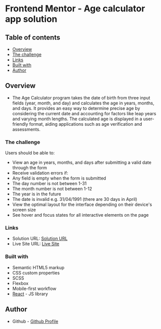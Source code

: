 # Frontend Mentor - Age calculator app solution

## Table of contents

- [Overview](#overview)
- [The challenge](#the-challenge)
- [Links](#links)
- [Built with](#built-with)
- [Author](#author)


## Overview
- The Age Calculator program takes the date of birth from three input fields (year, month, and day) and calculates the age in years, months, and days. It provides an easy way to determine precise age by considering the current date and accounting for factors like leap years and varying month lengths. The calculated age is displayed in a user-friendly format, aiding applications such as age verification and assessments.


### The challenge

Users should be able to:

- View an age in years, months, and days after submitting a valid date through the form
- Receive validation errors if:
- Any field is empty when the form is submitted
- The day number is not between 1-31
- The month number is not between 1-12
- The year is in the future
- The date is invalid e.g. 31/04/1991 (there are 30 days in April)
- View the optimal layout for the interface depending on their device's screen size
- See hover and focus states for all interactive elements on the page


### Links

- Solution URL: [Solution URL](https://github.com/HassanAkhtar8/age-calculator)
- Live Site URL: [Live Site](https://hassanakhtar8.github.io/age-calculator/)


### Built with

- Semantic HTML5 markup
- CSS custom properties
- SCSS
- Flexbox
- Mobile-first workflow
- [React](https://reactjs.org/) - JS library


## Author

- Github - [Github Profile](https://github.com/HassanAkhtar8)

